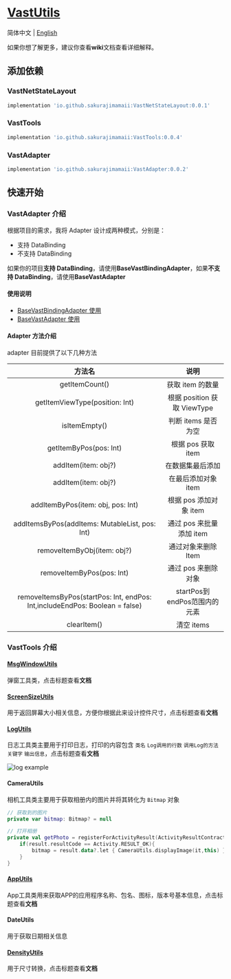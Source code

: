 # [VastUtils](https://github.com/SakurajimaMaii/VastUtils)

简体中文 | [English](https://github.com/SakurajimaMaii/ToolsForAndroid/blob/master/README.md)

如果你想了解更多，建议你查看**wiki**文档查看详细解释。

## 添加依赖

### VastNetStateLayout

```gradle
implementation 'io.github.sakurajimamaii:VastNetStateLayout:0.0.1'
```

### VastTools

```gradle
implementation 'io.github.sakurajimamaii:VastTools:0.0.4'
```

### VastAdapter

```gradle
implementation 'io.github.sakurajimamaii:VastAdapter:0.0.2'
```

## 快速开始

### VastAdapter 介绍

根据项目的需求，我将 Adapter 设计成两种模式，分别是：

- 支持 DataBinding
- 不支持 DataBinding

如果你的项目**支持 DataBinding**，请使用**BaseVastBindingAdapter**，如果**不支持 DataBinding**，请使用**BaseVastAdapter**

#### 使用说明

- [BaseVastBindingAdapter 使用](https://github.com/SakurajimaMaii/VastUtils/wiki/BaseVastBindingAdapter)
- [BaseVastAdapter 使用](https://github.com/SakurajimaMaii/VastUtils/wiki/BaseVastAdapter)

#### Adapter 方法介绍

adapter 目前提供了以下几种方法

|                                   方法名                                    |             说明             |
| :-------------------------------------------------------------------------: | :--------------------------: |
|                               getItemCount()                                |       获取 item 的数量       |
|                       getItemViewType(position: Int)                        | 根据 position 获取 ViewType  |
|                                isItemEmpty()                                |     判断 items 是否为空      |
|                           getItemByPos(pos: Int)                            |      根据 pos 获取 item      |
|                             addItem(item: obj?)                             |       在数据集最后添加       |
|                             addItem(item: obj?)                             |     在最后添加对象 item      |
|                      addItemByPos(item: obj, pos: Int)                      |    根据 pos 添加对象 item    |
|             addItemsByPos(addItems: MutableList<obj>, pos: Int)             |   通过 pos 来批量添加 item   |
|                         removeItemByObj(item: obj?)                         |     通过对象来删除 Item      |
|                          removeItemByPos(pos: Int)                          |     通过 pos 来删除对象      |
| removeItemsByPos(startPos: Int, endPos: Int,includeEndPos: Boolean = false) | startPos到endPos范围内的元素 |
|                                 clearItem()                                 |          清空 items          |

###  VastTools 介绍

#### [MsgWindowUtils](https://github.com/SakurajimaMaii/ToolsForAndroid/wiki/MsgWindowUtils)

弹窗工具类，点击标题查看**文档**

#### [ScreenSizeUtils](https://github.com/SakurajimaMaii/ToolsForAndroid/wiki/ScreenSizeUtils)

用于返回屏幕大小相关信息，方便你根据此来设计控件尺寸，点击标题查看**文档**

#### [LogUtils](https://github.com/SakurajimaMaii/ToolsForAndroid/wiki/LogUtils)

日志工具类主要用于打印日志，打印的内容包含 `类名`  `Log调用的行数` `调用Log的方法` `关键字` `输出信息`，点击标题查看**文档**

![log example](https://img-blog.csdnimg.cn/e5e2c730d428481fba80a41f8c126af6.png?x-oss-process=image/watermark,type_ZHJvaWRzYW5zZmFsbGJhY2s,shadow_50,text_Q1NETiBA56CB5LiK5aSP6Zuo,size_20,color_FFFFFF,t_70,g_se,x_16)

#### CameraUtils

相机工具类主要用于获取相册内的图片并将其转化为 `Bitmap` 对象

```kotlin
// 获取到的图片
private var bitmap: Bitmap? = null

// 打开相册
private val getPhoto = registerForActivityResult(ActivityResultContracts.StartActivityForResult()){ result->
    if(result.resultCode == Activity.RESULT_OK){
        bitmap = result.data?.let { CameraUtils.displayImage(it,this) }
    }
}
```

#### [AppUtils](https://github.com/SakurajimaMaii/ToolsForAndroid/wiki/AppUtils)

App工具类用来获取APP的应用程序名称、包名、图标，版本号基本信息，点击标题查看**文档**

#### DateUtils

用于获取日期相关信息

#### [DensityUtils](https://github.com/SakurajimaMaii/ToolsForAndroid/wiki/DensityUtils)

用于尺寸转换，点击标题查看**文档**
